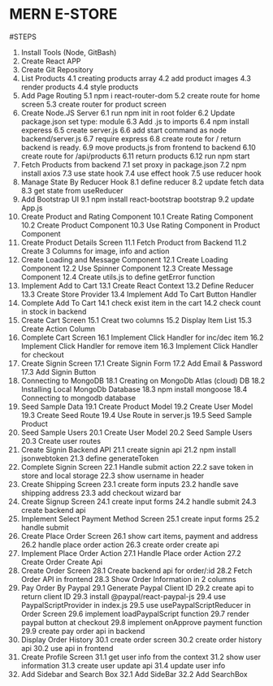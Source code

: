 # MERN E-STORE

#STEPS

1. Install Tools (Node, GitBash)
2. Create React APP
3. Create Git Repository
4. List Products
   4.1 creating products array
   4.2 add product images
   4.3 render products
   4.4 style products
5. Add Page Routing
   5.1 npm i react-router-dom
   5.2 create route for home screen
   5.3 create router for product screen
6. Create Node.JS Server
   6.1 run npm init in root folder
   6.2 Update package.json set type: module
   6.3 Add .js to imports
   6.4 npm install experess
   6.5 create server.js
   6.6 add start command as node backend/server.js
   6.7 require express
   6.8 create route for / return backend is ready.
   6.9 move products.js from frontend to backend
   6.10 create route for /api/products
   6.11 return products
   6.12 run npm start
7. Fetch Products from backend
   7.1 set proxy in package.json
   7.2 npm install axios
   7.3 use state hook
   7.4 use effect hook
   7.5 use reducer hook
8. Manage State By Reducer Hook
   8.1 define reducer
   8.2 update fetch data
   8.3 get state from useReducer
9. Add Bootstrap UI
   9.1 npm install react-bootstrap bootstrap
   9.2 update App.js
10. Create Product and Rating Component
    10.1 Create Rating Component
    10.2 Create Product Component
    10.3 Use Rating Component in Product Component
11. Create Product Details Screen
    11.1 Fetch Product from Backend
    11.2 Create 3 Columns for image, info and action
12. Create Loading and Message Component
    12.1 Create Loading Component
    12.2 Use Spinner Component
    12.3 Create Message Component
    12.4 Create utils.js to define getError function
13. Implement Add to Cart
    13.1 Create React Context
    13.2 Define Reducer
    13.3 Create Store Provider
    13.4 Implement Add To Cart Button Handler
14. Complete Add To Cart
    14.1 check exist item in the cart
    14.2 check count in stock in backend
15. Create Cart Screen
    15.1 Creat two columns
    15.2 Display Item List
    15.3 Create Action Column
16. Complete Cart Screen
    16.1 Implement Click Handler for inc/dec item
    16.2 Implement Click Handler for remove item
    16.3 Implement Click Handler for checkout
17. Create Signin Screen
    17.1 Create Signin Form
    17.2 Add Email & Password
    17.3 Add Signin Button
18. Connecting to MongoDB
    18.1 Creating on MongoDb Atlas (cloud) DB
    18.2 Installing Local MongoDb Database
    18.3 npm install mongoose
    18.4 Connecting to mongodb database
19. Seed Sample Data
    19.1 Create Product Model
    19.2 Create User Model
    19.3 Create Seed Route
    19.4 Use Route in server.js
    19.5 Seed Sample Product
20. Seed Sample Users
    20.1 Create User Model
    20.2 Seed Sample Users
    20.3 Create user routes
21. Create Signin Backend API
    21.1 create signin api
    21.2 npm install jsonwebtoken
    21.3 define generateToken
22. Complete Signin Screen
    22.1 Handle submit action
    22.2 save token in store and local storage
    22.3 show username in header
23. Create Shipping Screen
    23.1 create form inputs
    23.2 handle save shipping address
    23.3 add checkout wizard bar
24. Create Signup Screen
    24.1 create input forms
    24.2 handle submit
    24.3 create backend api
25. Implement Select Payment Method Screen
    25.1 create input forms
    25.2 handle submit
26. Create Place Order Screen
    26.1 show cart items, payment and address
    26.2 handle place order action
    26.3 create order create api
27. Implement Place Order Action
    27.1 Handle Place order Action
    27.2 Create Order Create Api
28. Create Order Screen
    28.1 Create backend api for order/:id
    28.2 Fetch Order API in frontend
    28.3 Show Order Information in 2 columns
29. Pay Order By Paypal
    29.1 Generate Paypal Client ID
    29.2 create api to return client ID
    29.3 install @paypal/react-paypal-js
    29.4 use PaypalScriptProvider in index.js
    29.5 use usePaypalScriptReducer in Order Screen
    29.6 implement loadPaypalScript function
    29.7 render paypal button at checkout
    29.8 implement onApprove payment function
    29.9 create pay order api in backend
30. Display Order History
    30.1 create order screen
    30.2 create order history api
    30.2 use api in frontend
31. Create Profile Screen
    31.1 get user info from the context
    31.2 show user information
    31.3 create user update api
    31.4 update user info
32. Add Sidebar and Search Box
    32.1 Add SideBar
    32.2 Add SearchBox
